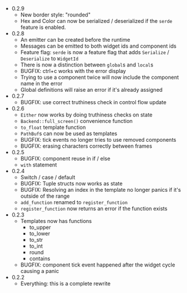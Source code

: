 * 0.2.9
    * New border style: "rounded"
    * Hex and Color can now be serialized / deserialized if the `serde` feature
      is enabled.
* 0.2.8
    * An emitter can be created before the runtime
    * Messages can be emitted to both widget ids and component ids
    * Feature flag: `serde` is now a feature flag that adds `Serialize` / `Deserialize` to `WidgetId`
    * There is now a distinction between `global`s and `local`s
    * BUGFIX: ctrl+c works with the error display
    * Trying to use a component twice will now include the component name in the
      error
    * Global definitions will raise an error if it's already assigned
* 0.2.7
    * BUGFIX: use correct truthiness check in control flow update
* 0.2.6
    * `Either` now works by doing truthiness checks on state
    * `Backend::full_screen()` convenience function
    * `to_float` template function
    * `PathBuf`s can now be used as templates
    * BUGFIX: tick events no longer tries to use removed components
    * BUGFIX: erasing characters correctly between frames
* 0.2.5
    * BUGFIX: component reuse in if / else
    * `with` statement
* 0.2.4
    * Switch / case / default
    * BUGFIX: Tuple structs now works as state
    * BUGFIX: Resolving an index in the template no longer panics if it's
      outside of the range
    * `add_function` renamed to `register_function`
    * `register_function` now returns an error if the function exists
* 0.2.3
    * Templates now has functions
        * to_upper
        * to_lower
        * to_str
        * to_int
        * round
        * contains
    * BUGFIX: component tick event happened after the widget cycle causing a
      panic
* 0.2.2
    * Everything: this is a complete rewrite
